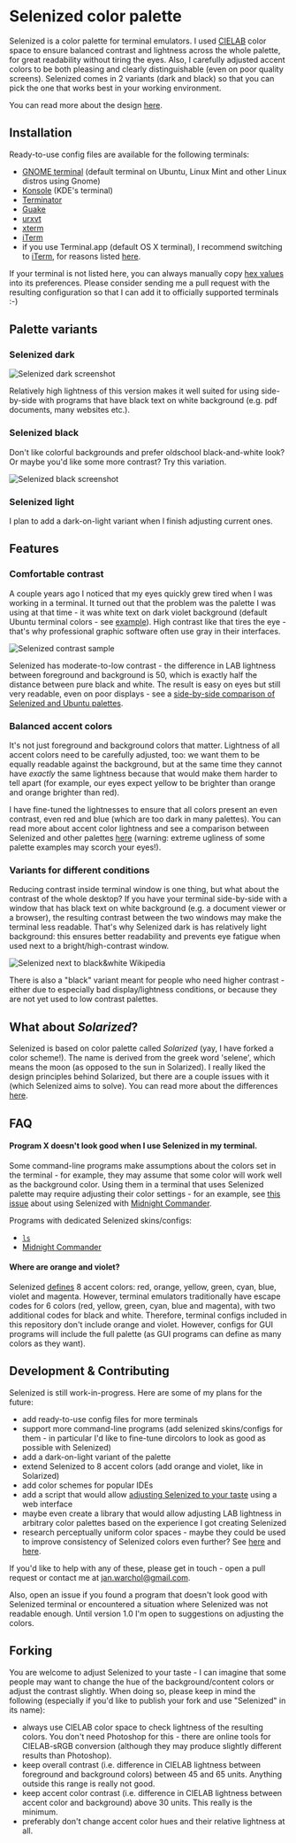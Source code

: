 Selenized color palette
=======================

Selenized is a color palette for terminal emulators. I used
[CIELAB](http://en.wikipedia.org/wiki/Lab_color_space) color space to ensure
balanced contrast and lightness across the whole palette, for great readability
without tiring the eyes. Also, I carefully adjusted accent colors to be both
pleasing and clearly distinguishable (even on poor quality screens).  Selenized
comes in 2 variants (dark and black) so that you can pick the one that
works best in your working environment.

You can read more about the design [here](#features).



Installation
------------

Ready-to-use config files are available for the following terminals:
- [GNOME terminal](gnome-terminal) (default terminal on Ubuntu, Linux Mint and
  other Linux distros using Gnome)
- [Konsole](konsole) (KDE's terminal)
- [Terminator](terminator)
- [Guake](guake)
- [urxvt](urxvt)
- [xterm](xterm)
- [iTerm](iterm)
- if you use Terminal.app (default OS X terminal), I recommend switching to
  [iTerm](iterm), for reasons listed [here](terminal-app).

If your terminal is not listed here, you can always manually copy [hex
values](the-values.md) into its preferences.  Please consider sending me a pull
request with the resulting configuration so that I can add it to officially
supported terminals :-)



Palette variants
----------------

### Selenized dark

![Selenized dark screenshot](http://i.imgur.com/yM0vadH.png)

Relatively high lightness of this version makes it well suited for using
side-by-side with programs that have black text on white background (e.g. pdf
documents, many websites etc.).


### Selenized black

Don't like colorful backgrounds and prefer oldschool black-and-white look?  Or
maybe you'd like some more contrast?  Try this variation.

![Selenized black screenshot](http://i.imgur.com/rXIH87x.png)


### Selenized light

I plan to add a dark-on-light variant when I finish adjusting current ones.



Features
--------

### Comfortable contrast

A couple years ago I noticed that my eyes quickly grew tired when I was working
in a terminal.  It turned out that the problem was the palette I was using at
that time - it was white text on dark violet background (default Ubuntu
terminal colors - see [example](http://i.imgur.com/wICCS7x.png)).  High
contrast like that tires the eye - that's why professional graphic software
often use gray in their interfaces.

![Selenized contrast sample](http://i.imgur.com/Y11xuwv.png)

Selenized has moderate-to-low contrast - the difference in LAB lightness
between foreground and background is 50, which is exactly half the distance
between pure black and white.  The result is easy on eyes but still very
readable, even on poor displays - see a [side-by-side comparison of Selenized
and Ubuntu palettes](http://i.imgur.com/MtpKFFf.png).

<!-- [selenized manpage example](http://i.imgur.com/twNvCfk.png) -->



### Balanced accent colors

It's not just foreground and background colors that matter. Lightness of all
accent colors need to be carefully adjusted, too: we want them to be equally
readable against the background, but at the same time they cannot have *exactly*
the same lightness because that would make them harder to tell apart (for
example, our eyes expect yellow to be brighter than orange and orange brighter
than red).

<!-- ![Selenized accent colors diagram](http://i.imgur.com/kxylyHe.png) -->

I have fine-tuned the lightnesses to ensure that all colors present an even
contrast, even red and blue (which are too dark in many palettes).  You can
read more about accent color lightness and see a comparison between Selenized
and other palettes [here](balancing-lightness-of-colors.md) (warning: extreme
ugliness of some palette examples may scorch your eyes!).



### Variants for different conditions

Reducing contrast inside terminal window is one thing, but what about the
contrast of the whole desktop?  If you have your terminal side-by-side with a
window that has black text on white background (e.g. a document viewer or a
browser), the resulting contrast between the two windows may make the terminal
less readable.  That's why Selenized dark is has relatively light background:
this ensures better readability and prevents eye fatigue when used next to a
bright/high-contrast window.

![Selenized next to black&white Wikipedia](http://i.imgur.com/OX2Ce2r.png)

There is also a "black" variant meant for people who need higher contrast -
either due to especially bad display/lightness conditions, or because they are
not yet used to low contrast palettes.



What about _Solarized_?
-----------------------

Selenized is based on color palette called _Solarized_ (yay, I have forked a
color scheme!).  The name is derived from the greek word 'selene', which means
the moon (as opposed to the sun in Solarized).  I really liked the design
principles behind Solarized, but there are a couple issues with it (which
Selenized aims to solve).  You can read more about the differences
[here](whats-wrong-with-solarized.md).



FAQ
---

#### Program X doesn't look good when I use Selenized in my terminal.

Some command-line programs make assumptions about the colors set in the
terminal - for example, they may assume that some color will work well as the
background color.  Using them in a terminal that uses Selenized palette may
require adjusting their color settings - for an example, see [this
issue](https://github.com/janek-warchol/selenized/issues/7) about using
Selenized with [Midnight
Commander](https://github.com/janek-warchol/selenized/tree/master/mc).

Programs with dedicated Selenized skins/configs:

- [`ls`](dircolors/)
- [Midnight Commander](mc/)


#### Where are orange and violet?

Selenized [defines](the-values.md) 8 accent colors: red, orange, yellow, green,
cyan, blue, violet and magenta. However, terminal emulators traditionally have
escape codes for 6 colors (red, yellow, green, cyan, blue and magenta), with
two additional codes for black and white. Therefore, terminal configs included
in this repository don't include orange and violet. However, configs for GUI
programs will include the full palette (as GUI programs can define as many
colors as they want).



Development & Contributing
--------------------------

Selenized is still work-in-progress.  Here are some of my plans for the future:
- add ready-to-use config files for more terminals
- support more command-line programs (add selenized skins/configs for them - in
  particular I'd like to fine-tune dircolors to look as good as possible with
  Selenized)
- add a dark-on-light variant of the palette
- extend Selenized to 8 accent colors (add orange and violet, like in
  Solarized)
- add color schemes for popular IDEs
- add a script that would allow [adjusting Selenized to your taste](#forking)
  using a web interface
- maybe even create a library that would allow adjusting LAB lightness in
  arbitrary color palettes based on the experience I got creating Selenized
- research perceptually uniform color spaces - maybe they could be used to
  improve consistency of Selenized colors even further?  See
  [here](www.brucelindbloom.com/UPLab.html) and
  [here](https://en.wikipedia.org/wiki/Munsell_color_system).

If you'd like to help with any of these, please get in touch - open a pull
request or contact me at jan.warchol@gmail.com.

Also, open an issue if you found a program that doesn't look good with
Selenized terminal or encountered a situation where Selenized was not readable
enough.  Until version 1.0 I'm open to suggestions on adjusting the colors.



Forking
-------

You are welcome to adjust Selenized to your taste - I can imagine that some
people may want to change the hue of the background/content colors or adjust
the contrast slightly.  When doing so, please keep in mind the following
(especially if you'd like to publish your fork and use "Selenized" in its
name):
- always use CIELAB color space to check lightness of the resulting colors.
  You don't need Photoshop for this - there are online tools for CIELAB-sRGB
  conversion (although they may produce slightly different results than
  Photoshop).
- keep overall contrast (i.e. difference in CIELAB lightness between foreground
  and background colors) between 45 and 65 units.  Anything outside this range
  is really not good.
- keep accent color contrast (i.e. difference in CIELAB lightness between
  accent color and background) above 30 units. This really is the minimum.
- preferably don't change accent color hues and their relative lightness at
  all.


